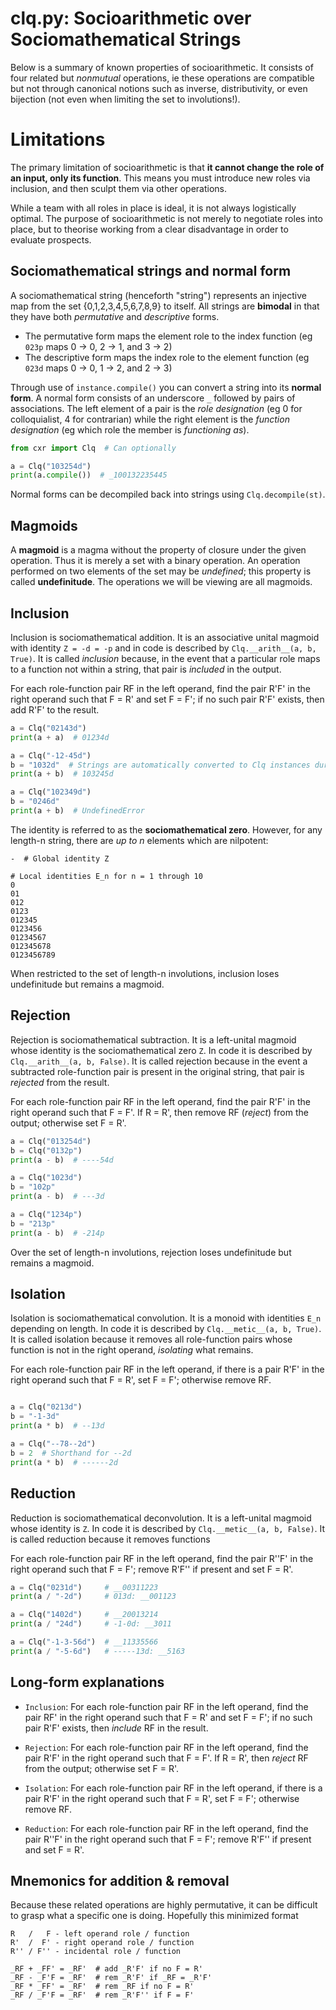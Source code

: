 # clq.py: Socioarithmetic over Sociomathematical Strings

Below is a summary of known properties of socioarithmetic. It consists of four related but *nonmutual* operations, ie these operations are compatible but not through canonical notions such as inverse, distributivity, or even bijection (not even when limiting the set to involutions!).

# Limitations

The primary limitation of socioarithmetic is that **it cannot change the role of an input, only its function**. This means you must introduce new roles via inclusion, and then sculpt them via other operations.

While a team with all roles in place is ideal, it is not always logistically optimal. The purpose of socioarithmetic is not merely to negotiate roles into place, but to theorise working from a clear disadvantage in order to evaluate prospects.

## Sociomathematical strings and normal form <a name="normal"></a>

A sociomathematical string (henceforth "string") represents an injective map from the set {0,1,2,3,4,5,6,7,8,9} to itself. All strings are **bimodal** in that they have both *permutative* and *descriptive* forms.

* The permutative form maps the element role to the index function (eg `023p` maps 0 -> 0, 2 -> 1, and 3 -> 2)
* The descriptive form maps the index role to the element function (eg `023d` maps 0 -> 0, 1 -> 2, and 2 -> 3)

Through use of `instance.compile()` you can convert a string into its **normal form**. A normal form consists of an underscore `_` followed by pairs of associations. The left element of a pair is the *role designation* (eg 0 for colloquialist, 4 for contrarian) while the right element is the *function designation* (eg which role the member is *functioning as*).

```python
from cxr import Clq  # Can optionally

a = Clq("103254d")
print(a.compile())  # _100132235445
```

Normal forms can be decompiled back into strings using `Clq.decompile(st)`.

## Magmoids

A **magmoid** is a magma without the property of closure under the given operation. Thus it is merely a set with a binary operation. An operation performed on two elements of the set may be *undefined*; this property is called **undefinitude**. The operations we will be viewing are all magmoids.

## Inclusion <a name="inclusion"></a>

Inclusion is sociomathematical addition. It is an associative unital magmoid with identity `Z = -d = -p` and in code is described by `Clq.__arith__(a, b, True)`. It is called *inclusion* because, in the event that a particular role maps to a function not within a string, that pair is *included* in the output.

For each role-function pair RF in the left operand, find the pair R'F' in the right operand such that F = R' and set F = F'; if no such pair R'F' exists, then add R'F' to the result.

```python
a = Clq("02143d")
print(a + a)  # 01234d

a = Clq("-12-45d")
b = "1032d"  # Strings are automatically converted to Clq instances during inclusion
print(a + b)  # 103245d

a = Clq("102349d")
b = "0246d"
print(a + b)  # UndefinedError
```

The identity is referred to as the **sociomathematical zero**. However, for any length-n string, there are *up to n* elements which are nilpotent:

```
-  # Global identity Z

# Local identities E_n for n = 1 through 10
0
01
012
0123
012345
0123456
01234567
012345678
0123456789
```

When restricted to the set of length-n involutions, inclusion loses undefinitude but remains a magmoid.

## Rejection <a name="rejection"></a>

Rejection is sociomathematical subtraction. It is a left-unital magmoid whose identity is the sociomathematical zero `Z`. In code it is described by `Clq.__arith__(a, b, False)`. It is called rejection because in the event a subtracted role-function pair is present in the original string, that pair is *rejected* from the result.

For each role-function pair RF in the left operand, find the pair R'F' in the right operand such that F = F'. If R = R', then remove RF (*reject*) from the output; otherwise set F = R'.

```python
a = Clq("013254d")
b = Clq("0132p")
print(a - b)  # ----54d

a = Clq("1023d")
b = "102p"
print(a - b)  # ---3d

a = Clq("1234p")
b = "213p"
print(a - b)  # -214p
```

Over the set of length-n involutions, rejection loses undefinitude but remains a magmoid.

## Isolation <a name="isolation"></a>

Isolation is sociomathematical convolution. It is a monoid with identities `E_n` depending on length. In code it is described by `Clq.__metic__(a, b, True)`. It is called isolation because it removes all role-function pairs whose function is not in the right operand, *isolating* what remains.

For each role-function pair RF in the left operand, if there is a pair R'F' in the right operand such that F = R', set F = F'; otherwise remove RF.

```python

a = Clq("0213d")
b = "-1-3d"
print(a * b)  # --13d

a = Clq("--78--2d")
b = 2  # Shorthand for --2d
print(a * b)  # ------2d
```

## Reduction <a name="reduction"></a>

Reduction is sociomathematical deconvolution. It is a left-unital magmoid whose identity is `Z`. In code it is described by `Clq.__metic__(a, b, False)`. It is called reduction because it removes functions

For each role-function pair RF in the left operand, find the pair R''F' in the right operand such that F = F'; remove R'F'' if present and set F = R'.

```python
a = Clq("0231d")     # __00311223
print(a / "-2d")     # 013d: __001123

a = Clq("1402d")     # __20013214
print(a / "24d")     # -1-0d: __3011

a = Clq("-1-3-56d")  # __11335566
print(a / "-5-6d")   # -----13d: __5163
```

## Long-form explanations

* `Inclusion`: For each role-function pair RF in the left operand, find the pair RF' in the right operand such that F = R' and set F = F'; if no such pair R'F' exists, then *include* RF in the result.


* `Rejection`: For each role-function pair RF in the left operand, find the pair R'F' in the right operand such that F = F'. If R = R', then *reject* RF from the output; otherwise set F = R'.


* `Isolation`: For each role-function pair RF in the left operand, if there is a pair R'F' in the right operand such that F = R', set F = F'; otherwise remove RF.


* `Reduction`: For each role-function pair RF in the left operand, find the pair R''F' in the right operand such that F = F'; remove R'F'' if present and set F = R'.

## Mnemonics for addition & removal

Because these related operations are highly permutative, it can be difficult to grasp what a specific one is doing. Hopefully this minimized format 

```
R   /   F - left operand role / function
R'  /  F' - right operand role / function
R'' / F'' - incidental role / function

_RF + _FF' = _RF'  # add _R'F' if no F = R'
_RF - _F'F = _RF'  # rem _R'F' if _RF = _R'F'
_RF * _FF' = _RF'  # rem _RF if no F = R'
_RF / _F'F = _RF'  # rem _R'F'' if F = F'
```
